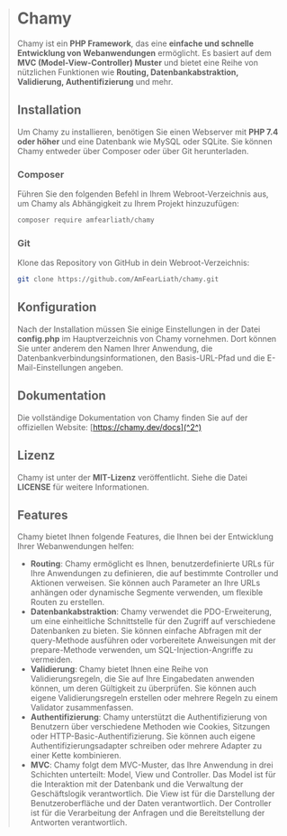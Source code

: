 > # Chamy
> 
> Chamy ist ein **PHP Framework**, das eine **einfache und schnelle Entwicklung von Webanwendungen** ermöglicht. Es basiert auf dem **MVC (Model-View-Controller) Muster** und bietet eine Reihe von nützlichen Funktionen wie **Routing, Datenbankabstraktion, Validierung, Authentifizierung** und mehr.
> 
> ## Installation
> 
> Um Chamy zu installieren, benötigen Sie einen Webserver mit **PHP 7.4 oder höher** und eine Datenbank wie MySQL oder SQLite. Sie können Chamy entweder über Composer oder über Git herunterladen.
> 
> ### Composer
> 
> Führen Sie den folgenden Befehl in Ihrem Webroot-Verzeichnis aus, um Chamy als Abhängigkeit zu Ihrem Projekt hinzuzufügen:
> 
> ```bash
> composer require amfearliath/chamy
> ```
> 
> ### Git
> 
> Klone das Repository von GitHub in dein Webroot-Verzeichnis:
> 
> ```bash
> git clone https://github.com/AmFearLiath/chamy.git
> ```
> 
> ## Konfiguration
> 
> Nach der Installation müssen Sie einige Einstellungen in der Datei **config.php** im Hauptverzeichnis von Chamy vornehmen. Dort können Sie unter anderem den Namen Ihrer Anwendung, die Datenbankverbindungsinformationen, den Basis-URL-Pfad und die E-Mail-Einstellungen angeben.
> 
> ## Dokumentation
> 
> Die vollständige Dokumentation von Chamy finden Sie auf der offiziellen Website: [https://chamy.dev/docs](^2^)
> 
> ## Lizenz
> 
> Chamy ist unter der **MIT-Lizenz** veröffentlicht. Siehe die Datei **LICENSE** für weitere Informationen.
>
> ## Features
>
> Chamy bietet Ihnen folgende Features, die Ihnen bei der Entwicklung Ihrer Webanwendungen helfen:
>
>- **Routing**: Chamy ermöglicht es Ihnen, benutzerdefinierte URLs für Ihre Anwendungen zu definieren, die auf bestimmte Controller und Aktionen verweisen. Sie können auch Parameter an Ihre URLs anhängen oder dynamische Segmente verwenden, um flexible Routen zu erstellen.
>- **Datenbankabstraktion**: Chamy verwendet die PDO-Erweiterung, um eine einheitliche Schnittstelle für den Zugriff auf verschiedene Datenbanken zu bieten. Sie können einfache Abfragen mit der query-Methode ausführen oder vorbereitete Anweisungen mit der prepare-Methode verwenden, um SQL-Injection-Angriffe zu vermeiden.
>- **Validierung**: Chamy bietet Ihnen eine Reihe von Validierungsregeln, die Sie auf Ihre Eingabedaten anwenden können, um deren Gültigkeit zu überprüfen. Sie können auch eigene Validierungsregeln erstellen oder mehrere Regeln zu einem Validator zusammenfassen.
>- **Authentifizierung**: Chamy unterstützt die Authentifizierung von Benutzern über verschiedene Methoden wie Cookies, Sitzungen oder HTTP-Basic-Authentifizierung. Sie können auch eigene Authentifizierungsadapter schreiben oder mehrere Adapter zu einer Kette kombinieren.
>- **MVC**: Chamy folgt dem MVC-Muster, das Ihre Anwendung in drei Schichten unterteilt: Model, View und Controller. Das Model ist für die Interaktion mit der Datenbank und die Verwaltung der Geschäftslogik verantwortlich. Die View ist für die Darstellung der Benutzeroberfläche und der Daten verantwortlich. Der Controller ist für die Verarbeitung der Anfragen und die Bereitstellung der Antworten verantwortlich.
